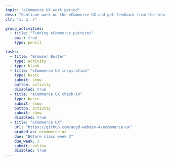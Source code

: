 ```yaml
---
topic: "eCommerce UX work period"
desc: "Continue work on the eCommerce UX and get feedback from the teacher."
clr: "1, 2, 7"

group_activities:
  - title: "Finding eCommerce patterns"
    pair: true
    type: pencil

tasks:
  - title: "Browser Buster"
    type: activity
  - type: blank
  - title: "eCommerce UX inspiration"
    type: basic
    submit: show
    button: activity
    disabled: true
  - title: "eCommerce UX check-in"
    type: basic
    submit: show
    button: activity
    submit: show
    disabled: true
  - title: "eCommerce UX"
    url: "https://github.com/acgd-webdev-4/ecommerce-ux"
    graded-as: ecommerce-ux
    due: "Before class week 3"
    due_week: 3
    submit: online
    disabled: true
---
```


